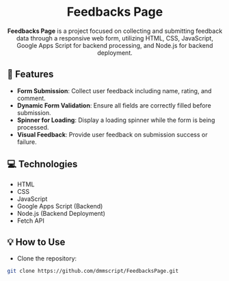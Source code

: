 <h1 align="center" style="font-weight: bold;">Feedbacks Page</h1>
<p align="center">
<b>Feedbacks Page</b> is a project focused on collecting and submitting feedback data through a responsive web form, utilizing HTML, CSS, JavaScript, Google Apps Script for backend processing, and Node.js for backend deployment.
</p>

<h2 style="font-weight: bold;">📍 Features</h2>

- <b>Form Submission</b>: Collect user feedback including name, rating, and comment.
- <b>Dynamic Form Validation</b>: Ensure all fields are correctly filled before submission.
- <b>Spinner for Loading</b>: Display a loading spinner while the form is being processed.
- <b>Visual Feedback</b>: Provide user feedback on submission success or failure.

<h2 style="font-weight: bold;"> 💻 Technologies</h2>

- HTML
- CSS
- JavaScript
- Google Apps Script (Backend)
- Node.js (Backend Deployment)
- Fetch API

<h2 style="font-weight: bold;">💡 How to Use</h2>

- Clone the repository:

```bash
git clone https://github.com/dmmscript/FeedbacksPage.git
